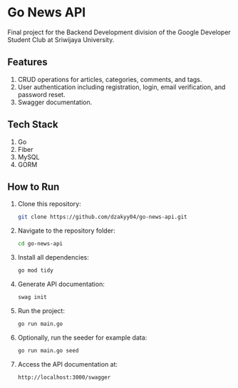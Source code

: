 # Go News API

Final project for the Backend Development division of the Google Developer Student Club at Sriwijaya University.

## Features
1. CRUD operations for articles, categories, comments, and tags.
2. User authentication including registration, login, email verification, and password reset.
3. Swagger documentation.

## Tech Stack
1. Go
2. Fiber
3. MySQL
4. GORM

## How to Run

1. Clone this repository:

    ```sh
    git clone https://github.com/dzakyy04/go-news-api.git
    ```

2. Navigate to the repository folder:

    ```sh
    cd go-news-api
    ```

3. Install all dependencies:

    ```sh
    go mod tidy
    ```

4. Generate API documentation:

    ```sh
    swag init
    ```

5. Run the project:

    ```sh
    go run main.go
    ```

6. Optionally, run the seeder for example data:

    ```sh
    go run main.go seed
    ```

7. Access the API documentation at:

    ```
    http://localhost:3000/swagger
    ```
